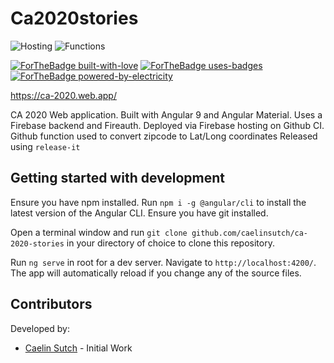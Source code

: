 # Ca2020stories

![Hosting](https://github.com/caelinsutch/ca-2020-stories/workflows/Hosting/badge.svg)
![Functions](https://github.com/caelinsutch/ca-2020-stories/workflows/Functions/badge.svg)

[![ForTheBadge built-with-love](http://ForTheBadge.com/images/badges/built-with-love.svg)](https://GitHub.com/Naereen/)
[![ForTheBadge uses-badges](http://ForTheBadge.com/images/badges/uses-badges.svg)](http://ForTheBadge.com)
[![ForTheBadge powered-by-electricity](http://ForTheBadge.com/images/badges/powered-by-electricity.svg)](http://ForTheBadge.com)


https://ca-2020.web.app/

CA 2020 Web application. Built with Angular 9 and Angular Material. 
Uses a Firebase backend and Fireauth. Deployed via Firebase hosting on Github CI.
Github function used to convert zipcode to Lat/Long coordinates
Released using `release-it`

## Getting started with development

Ensure you have npm installed. Run `npm i -g @angular/cli` to install the latest version of the Angular CLI. Ensure you have git installed.

Open a terminal window and run `git clone github.com/caelinsutch/ca-2020-stories` in your directory of choice to clone this repository.

Run `ng serve` in root for a dev server. Navigate to `http://localhost:4200/`. The app will automatically reload if you change any of the source files.

## Contributors
Developed by:
- [Caelin Sutch](https://caelinsutch.com) - Initial Work
